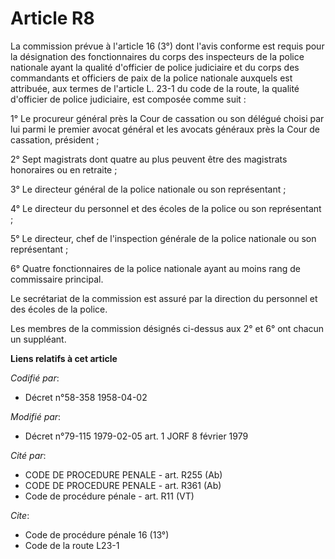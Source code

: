 # Article R8

La commission prévue à l'article 16 (3°) dont l'avis conforme est requis pour la désignation des fonctionnaires du corps des
inspecteurs de la police nationale ayant la qualité d'officier de police judiciaire et du corps des commandants et officiers
de paix de la police nationale auxquels est attribuée, aux termes de l'article L. 23-1 du code de la route, la qualité
d'officier de police judiciaire, est composée comme suit :

1° Le procureur général près la Cour de cassation ou son délégué choisi par lui parmi le premier avocat général et les
avocats généraux près la Cour de cassation, président ;

2° Sept magistrats dont quatre au plus peuvent être des magistrats honoraires ou en retraite ;

3° Le directeur général de la police nationale ou son représentant ;

4° Le directeur du personnel et des écoles de la police ou son représentant ;

5° Le directeur, chef de l'inspection générale de la police nationale ou son représentant ;

6° Quatre fonctionnaires de la police nationale ayant au moins rang de commissaire principal.

Le secrétariat de la commission est assuré par la direction du personnel et des écoles de la police.

Les membres de la commission désignés ci-dessus aux 2° et 6° ont chacun un suppléant.

**Liens relatifs à cet article**

_Codifié par_:

  - Décret n°58-358 1958-04-02

_Modifié par_:

  - Décret n°79-115 1979-02-05 art. 1 JORF 8 février 1979

_Cité par_:

  - CODE DE PROCEDURE PENALE - art. R255 (Ab)
  - CODE DE PROCEDURE PENALE - art. R361 (Ab)
  - Code de procédure pénale - art. R11 (VT)

_Cite_:

  - Code de procédure pénale 16 (13°)
  - Code de la route L23-1
